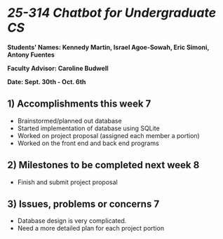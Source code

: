 # *25-314 Chatbot for Undergraduate CS*

**Students' Names: Kennedy Martin, Israel Agoe-Sowah, Eric Simoni, Antony Fuentes**

**Faculty Advisor: Caroline Budwell**

**Date: Sept. 30th - Oct. 6th**

## 1) Accomplishments this week 7
   - Brainstormed/planned out database
   - Started implementation of database using SQLite
   - Worked on project proposal (assigned each member a portion)
   - Worked on the front end and back end programs

## 2) Milestones to be completed next week 8
   - Finish and submit project proposal

## 3) Issues, problems or concerns 7
   - Database design is very complicated.
   - Need a more detailed plan for each project portion
